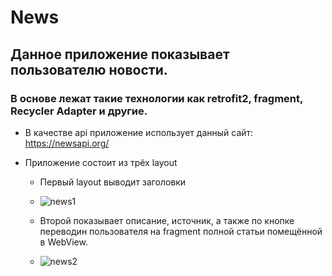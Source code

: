 # News
## Данное приложение показывает пользователю новости.
###	В основе лежат такие технологии как retrofit2, fragment, Recycler Adapter и другие.
+ В качестве api приложение использует данный сайт: https://newsapi.org/
+	Приложение состоит из трёх layout 

     + Первый layout выводит заголовки
     + 
        ![news1](https://user-images.githubusercontent.com/80197239/162146851-40f1ae6d-9031-498a-ba35-8e3d79b4f61a.png)

     + Второй показывает описание, источник, а также по кнопке переводин пользователя на fragment полной статьи помещённой в WebView.
     + 
        ![news2](https://user-images.githubusercontent.com/80197239/162146884-e73a97dd-a487-43b1-9888-0100e4503c64.png)
